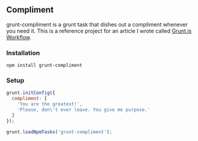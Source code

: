## Compliment

grunt-compliment is a grunt task that dishes out a compliment whenever you need it. This is a reference project for an article I wrote called [Grunt.js Workflow](http://merrickchristensen.com/articles/gruntjs-workflow.html).

### Installation

`npm install grunt-compliment`

### Setup

```javascript
grunt.initConfig({
  compliment: [
    'You are the greatest!',
    'Please, don\'t ever leave. You give me purpose.'
  ]
});

grunt.loadNpmTasks('grunt-compliment');
```

